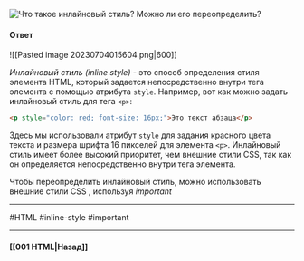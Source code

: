 ![Что такое инлайновый стиль? Можно ли его переопределить?](https://youtu.be/G7hLwudGWL4?t=155)

#### Ответ

![[Pasted image 20230704015604.png|600]]

*Инлайновый стиль (inline style)* - это способ определения стиля элемента HTML, который задается непосредственно внутри тега элемента с помощью атрибута `style`. Например, вот как можно задать инлайновый стиль для тега `<p>`:

```html
<p style="color: red; font-size: 16px;">Это текст абзаца</p>
```

Здесь мы использовали атрибут `style` для задания красного цвета текста и размера шрифта 16 пикселей для элемента `<p>`. Инлайновый стиль имеет более высокий приоритет, чем внешние стили CSS, так как он определяется непосредственно внутри тега элемента.

Чтобы переопределить инлайновый стиль, можно использовать внешние стили CSS , используя *important*

___
#HTML #inline-style #important 

___

#### [[001 HTML|Назад]]